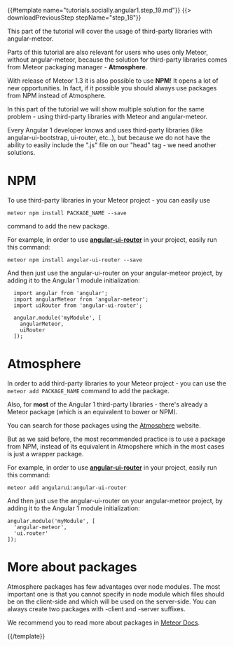 {{#template name="tutorials.socially.angular1.step_19.md"}}
{{> downloadPreviousStep stepName="step_18"}}

This part of the tutorial will cover the usage of third-party libraries with angular-meteor.

Parts of this tutorial are also relevant for users who uses only Meteor, without angular-meteor, because the solution for third-party libraries comes from Meteor packaging manager - **Atmosphere**.

With release of Meteor 1.3 it is also possible to use **NPM**! It opens a lot of new opportunities. In fact, if it possible you should always use packages from NPM instead of Atmosphere.

In this part of the tutorial we will show multiple solution for the same problem - using third-party libraries with Meteor and angular-meteor.


Every Angular 1 developer knows and uses third-party libraries (like angular-ui-bootstrap, ui-router, etc..), but because we do not have the ability to easily include the ".js" file on our "head" tag - we need another solutions.

# NPM

To use third-party libraries in your Meteor project - you can easily use

    meteor npm install PACKAGE_NAME --save

command to add the new package.

For example, in order to use **[angular-ui-router](https://www.npmjs.com/package/angular-ui-router)** in your project, easily run this command:

    meteor npm install angular-ui-router --save

And then just use the angular-ui-router on your angular-meteor project, by adding it to the Angular 1 module initialization:

```
  import angular from 'angular';
  import angularMeteor from 'angular-meteor';
  import uiRouter from 'angular-ui-router';

  angular.module('myModule', [
    angularMeteor,
    uiRouter
  ]);
```

# Atmosphere

In order to add third-party libraries to your Meteor project - you can use the `meteor add PACKAGE_NAME` command to add the package.

Also, for **most** of the Angular 1 third-party libraries - there's already a Meteor package (which is an equivalent to bower or NPM).

You can search for those packages using the [Atmosphere](https://atmospherejs.com/) website.

But as we said before, the most recommended practice is to use a package from NPM, instead of its equivalent in Atmopshere which in the most cases is just a wrapper package.

For example, in order to use **[angular-ui-router](https://atmospherejs.com/angularui/angular-ui-router)** in your project, easily run this command:

```
meteor add angularui:angular-ui-router
```

And then just use the angular-ui-router on your angular-meteor project, by adding it to the Angular 1 module initialization:

```
angular.module('myModule', [
  'angular-meteor',
  'ui.router'
]);
```

# More about packages

Atmosphere packages has few advantages over node modules. The most important one is that you cannot specify in node module which files should be on the client-side and which will be used on the server-side. You can always create two packages with -client and -server suffixes.

We recommend you to read more about packages in [Meteor Docs](http://docs.meteor.com/#/full/packagejs).

{{/template}}
